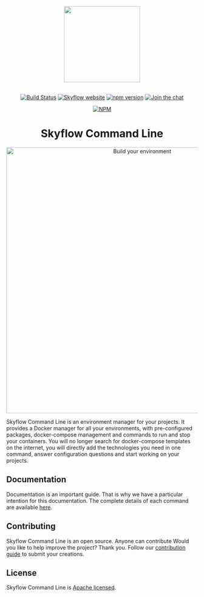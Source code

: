 <div align="center">
    <a href="https://skyflow.io">
        <img width="200" src="https://skyflow.io/logos/skyflow/skyflow-primary.svg">
    </a>
    <br>
    <br>

[![Build Status](https://travis-ci.org/skyflow-io/Composes.svg?branch=master)](https://travis-ci.org/skyflow-io/Composes)
[![Skyflow website](https://skyflow.io/badges/skyflow/site.svg)][docs-website-url]
[![npm version](https://badge.fury.io/js/skyflow-cli.svg)](https://badge.fury.io/js/skyflow-cli)
[![Join the chat](https://skyflow.io/badges/skyflow/slack.svg)][slack-url]

[![NPM](https://nodei.co/npm/skyflow-cli.png?compact=true)](https://nodei.co/npm/skyflow-cli/)
</div>

<h1 align="center">Skyflow Command Line</h1>

<p align="center">
    <img width="700" src="https://skyflow.io/images/homepage/terminal.svg" alt="Build your environment">
</p>

Skyflow Command Line is an environment manager for your projects.
It provides a Docker manager for all your environments, with pre-configured packages, docker-compose management and commands to run and stop your containers. 
You will no longer search for docker-compose templates on the internet, you will directly add the technologies you need in one command, answer configuration questions and start working on your projects. 

## Documentation

Documentation is an important guide. That is why we have a particular intention for this documentation.
The complete details of each command are available [here][docs-website-url]. 

## Contributing

Skyflow Command Line is an open source. Anyone can contribute
Would you like to help improve the project? Thank you. Follow our [contribution guide][docs-contribution-url] to submit your creations. 

## License

Skyflow Command Line is [Apache licensed](LICENSE).

[docs-website-url]: https://skyflow.io/docs/commands
[docs-contribution-url]: https://skyflow.io/docs/contribution/commands
[slack-url]: https://join.slack.com/t/skyflow-cli/shared_invite/enQtNDg4MDIyODQ3Njg0LWYwMTUxZGM3NmQ3MGJhZTA3MDAzNTcwYWM2MzFjNzZmNzAzOWUxZjQ1YTkwMjVkNzU1NjUyMmM2Yjc1ZDI3NzQ
